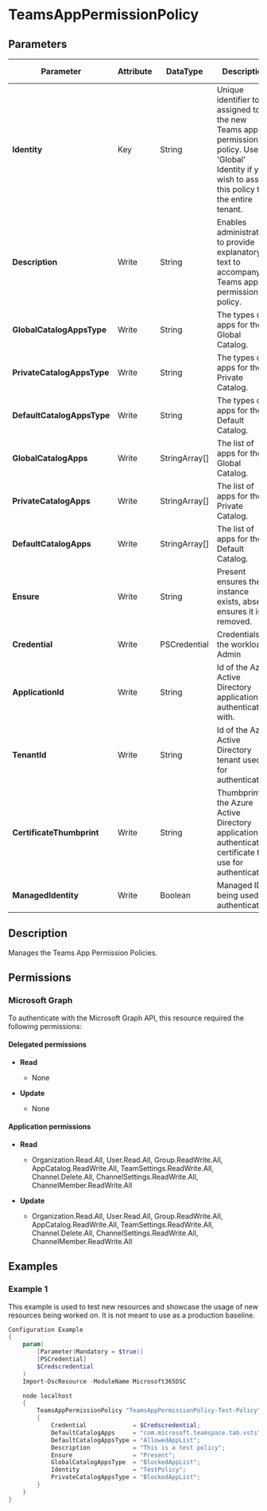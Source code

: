 ﻿# TeamsAppPermissionPolicy

## Parameters

| Parameter | Attribute | DataType | Description | Allowed Values |
| --- | --- | --- | --- | --- |
| **Identity** | Key | String | Unique identifier to be assigned to the new Teams app permission policy. Use the 'Global' Identity if you wish to assign this policy to the entire tenant. | |
| **Description** | Write | String | Enables administrators to provide explanatory text to accompany a Teams app permission policy. | |
| **GlobalCatalogAppsType** | Write | String | The types of apps for the Global Catalog. | |
| **PrivateCatalogAppsType** | Write | String | The types of apps for the Private Catalog. | |
| **DefaultCatalogAppsType** | Write | String | The types of apps for the Default Catalog. | |
| **GlobalCatalogApps** | Write | StringArray[] | The list of apps for the Global Catalog. | |
| **PrivateCatalogApps** | Write | StringArray[] | The list of apps for the Private Catalog. | |
| **DefaultCatalogApps** | Write | StringArray[] | The list of apps for the Default Catalog. | |
| **Ensure** | Write | String | Present ensures the instance exists, absent ensures it is removed. | `Present`, `Absent` |
| **Credential** | Write | PSCredential | Credentials of the workload's Admin | |
| **ApplicationId** | Write | String | Id of the Azure Active Directory application to authenticate with. | |
| **TenantId** | Write | String | Id of the Azure Active Directory tenant used for authentication. | |
| **CertificateThumbprint** | Write | String | Thumbprint of the Azure Active Directory application's authentication certificate to use for authentication. | |
| **ManagedIdentity** | Write | Boolean | Managed ID being used for authentication. | |


## Description

Manages the Teams App Permission Policies.

## Permissions

### Microsoft Graph

To authenticate with the Microsoft Graph API, this resource required the following permissions:

#### Delegated permissions

- **Read**

    - None

- **Update**

    - None

#### Application permissions

- **Read**

    - Organization.Read.All, User.Read.All, Group.ReadWrite.All, AppCatalog.ReadWrite.All, TeamSettings.ReadWrite.All, Channel.Delete.All, ChannelSettings.ReadWrite.All, ChannelMember.ReadWrite.All

- **Update**

    - Organization.Read.All, User.Read.All, Group.ReadWrite.All, AppCatalog.ReadWrite.All, TeamSettings.ReadWrite.All, Channel.Delete.All, ChannelSettings.ReadWrite.All, ChannelMember.ReadWrite.All

## Examples

### Example 1

This example is used to test new resources and showcase the usage of new resources being worked on.
It is not meant to use as a production baseline.

```powershell
Configuration Example
{
    param(
        [Parameter(Mandatory = $true)]
        [PSCredential]
        $Credscredential
    )
    Import-DscResource -ModuleName Microsoft365DSC

    node localhost
    {
        TeamsAppPermissionPolicy "TeamsAppPermissionPolicy-Test-Policy"
        {
            Credential             = $Credscredential;
            DefaultCatalogApps     = "com.microsoft.teamspace.tab.vsts";
            DefaultCatalogAppsType = "AllowedAppList";
            Description            = "This is a test policy";
            Ensure                 = "Present";
            GlobalCatalogAppsType  = "BlockedAppList";
            Identity               = "TestPolicy";
            PrivateCatalogAppsType = "BlockedAppList";
        }
    }
}
```

